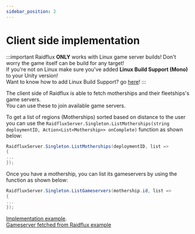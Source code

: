 ```yaml
---
sidebar_position: 2
---
```

# Client side implementation
:::important
Raidflux **ONLY** works with Linux game server builds! Don't worry the game itself can be build for any target!   
If you're not on Linux make sure you've added **Linux Build Support (Mono)** to your Unity version!  
Want to know how to add Linux Build Support? go [here](../preparing-unity.md)!
:::

The client side of Raidflux is able to fetch motherships and their fleetships's game servers.  
You can use these to join available game servers.

To get a list of regions (Motherships) sorted based on distance to the user you can use the `RaidfluxServer.Singleton.ListMotherships(string deploymentID, Action<List<Mothership>> onComplete)` function as shown below:
```cs
RaidfluxServer.Singleton.ListMotherships(deploymentID, list =>
{
...
});
```

Once you have a mothership, you can list its gameservers by using the function as shown below:
```cs
RaidfluxServer.Singleton.ListGameservers(mothership.id, list =>
{
...
});
```
[Implementation example](https://github.com/Raidflux/raidflux-unity-demo/blob/main/Assets/Scripts/Menu/Menu.cs#L40).  
[Gameserver fetched from Raidflux example](https://github.com/Raidflux/raidflux-unity-demo/blob/main/Assets/Scripts/Menu/Menu.cs#L105)
